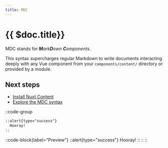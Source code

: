 ```yaml
---
title: MDC
---
```


# {{ $doc.title}}

MDC stands for _**M**ark**D**own **C**omponents_.

This syntax supercharges regular Markdown to write documents interacting deeply with any Vue component from your `components/content/` directory or provided by a module.

## Next steps

- [Install Nuxt Content](/get-started)
- [Explore the MDC syntax](/guide/writing/mdc)

::code-group
  ```markdown [Source]
  ::alert{type="success"}
    Hooray!
  ::
  ```

  ::code-block{label="Preview"}
    ::alert{type="success"}
      Hooray!
    ::
  ::
::
